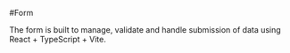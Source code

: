 
#Form 

The form is built to manage, validate and handle submission of data using React + TypeScript + Vite. 

